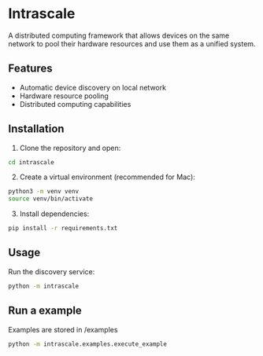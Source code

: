 # Intrascale

A distributed computing framework that allows devices on the same network to pool their hardware resources and use them as a unified system.

## Features

- Automatic device discovery on local network
- Hardware resource pooling
- Distributed computing capabilities

## Installation

1. Clone the repository and open:

```bash
cd intrascale
```

2. Create a virtual environment (recommended for Mac):

```bash
python3 -m venv venv
source venv/bin/activate
```

3. Install dependencies:

```bash
pip install -r requirements.txt
```

## Usage

Run the discovery service:

```bash
python -m intrascale
```

## Run a example

Examples are stored in /examples

```bash
python -m intrascale.examples.execute_example
```

